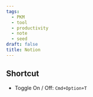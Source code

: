```yaml
---
tags:
  - PKM
  - tool
  - productivity
  - note
  - seed
draft: false
title: Notion
---
```

## Shortcut
- Toggle On / Off: `Cmd+Option+T`
